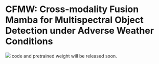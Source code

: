 # CFMW: Cross-modality Fusion Mamba for Multispectral Object Detection under Adverse Weather Conditions
![](https://github.com/lhy-zjut/CFMW/blob/main/pictures/main_pipeline_00.png)
code and pretrained weight will be released soon.
